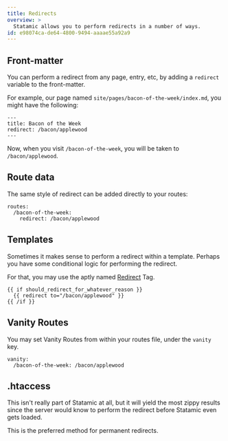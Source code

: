 ```yaml
---
title: Redirects
overview: >
  Statamic allows you to perform redirects in a number of ways.
id: e98074ca-de64-4800-9494-aaaae55a92a9
---
```

## Front-matter

You can perform a redirect from any page, entry, etc, by adding a `redirect` variable to the front-matter.

For example, our page named `site/pages/bacon-of-the-week/index.md`, you might have the following:

``` .language-yaml
---
title: Bacon of the Week
redirect: /bacon/applewood
---
```

Now, when you visit `/bacon-of-the-week`, you will be taken to `/bacon/applewood`.

## Route data

The same style of redirect can be added directly to your routes:

``` .language-yaml
routes:
  /bacon-of-the-week:
    redirect: /bacon/applewood
```

## Templates

Sometimes it makes sense to perform a redirect within a template. Perhaps you have some conditional logic for
performing the redirect.

For that, you may use the aptly named [Redirect][redirect_tag] Tag.

```
{{ if should_redirect_for_whatever_reason }}
  {{ redirect to="/bacon/applewood" }}
{{ /if }}
```

## Vanity Routes

You may set Vanity Routes from within your routes file, under the `vanity` key.

``` .language-yaml
vanity:
  /bacon-of-the-week: /bacon/applewood
```

## .htaccess

This isn't really part of Statamic at all, but it will yield the most zippy results since the server would know
to perform the redirect before Statamic even gets loaded.

This is the preferred method for permanent redirects.

[redirect_tag]: /docs/tags/redirect

